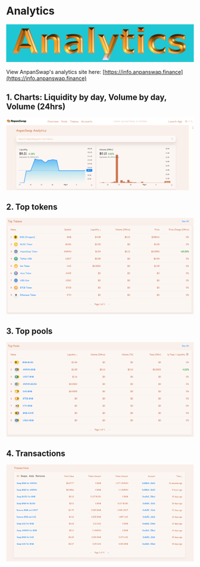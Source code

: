 # Analytics

![](img-analytics-2021-10-10-16-44-00.png)

View AnpanSwap's analytics site here: [https://info.anpanswap.finance](https://info.anpanswap.finance)

## 1. Charts: Liquidity by day, Volume by day, Volume (24hrs)

![](img-analytics1-2021-09-11-02-00-48.png)

## 2. Top tokens

![](img-analytics2-2021-09-11-02-02-30.png)

## 3. Top pools

![](img-analytics3-2021-09-11-02-04-41.png)

## 4. Transactions

![](img-analytics4-2021-09-11-01-56-19.png)